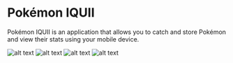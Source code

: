 # Pokémon IQUII

Pokémon IQUII is an application that allows you to catch and store Pokémon and view their stats using your mobile device.

![alt text](https://i.postimg.cc/gX8dMtnp/Whats-App-Image-2022-08-13-at-16-49-19.jpg)
![alt text](https://i.postimg.cc/SY44HLMM/Whats-App-Image-2022-08-13-at-16-49-20.jpg)
![alt text](https://i.postimg.cc/xNPQQkvF/Whats-App-Image-2022-08-13-at-16-49-20-1.jpg)
![alt text](https://i.postimg.cc/QVgh1z2k/Whats-App-Image-2022-08-13-at-16-49-20-2.jpg)
